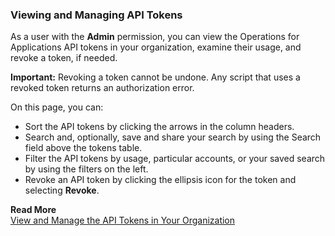 ### Viewing and Managing API Tokens

As a user with the **Admin** permission, you can view the Operations for Applications API tokens in your organization, examine their usage, and revoke a token, if needed.

**Important:** Revoking a token cannot be undone. Any script that uses a revoked token returns an authorization error.

On this page, you can:
* Sort the API tokens by clicking the arrows in the column headers.
* Search and, optionally, save and share your search by using the Search field above the tokens table.
* Filter the API tokens by usage, particular accounts, or your saved search by using the filters on the left.
* Revoke an API token by clicking the ellipsis icon for the token and selecting **Revoke**.

**Read More**<br/>
[View and Manage the API Tokens in Your Organization](https://docs.wavefront.com/csp_api_tokens.html)
